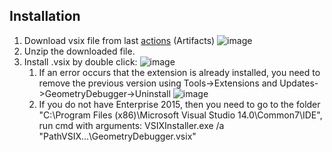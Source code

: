 ## Installation

1. Download vsix file from last [actions](https://github.com/MypkaXD/LearningWPF/actions) (Artifacts)
![image](https://github.com/user-attachments/assets/854a1048-eab4-4ad0-89da-8f84b19feb9c)
2. Unzip the downloaded file.
3. Install .vsix by double click:
![image](https://github.com/user-attachments/assets/ae2233fe-afc5-4dfb-ad6d-56dccd9e7b64)
    1) If an error occurs that the extension is already installed, you need to remove the previous version using Tools->Extensions and Updates->GeometryDebugger->Uninstall
    ![image](https://github.com/user-attachments/assets/32998585-8e95-4916-9c4f-13d3c1141249)
    2) If you do not have Enterprise 2015, then you need to go to the folder "C:\Program Files (x86)\Microsoft Visual Studio 14.0\Common7\IDE\", run cmd with arguments: VSIXInstaller.exe /a "PathVSIX...\GeometryDebugger.vsix"
